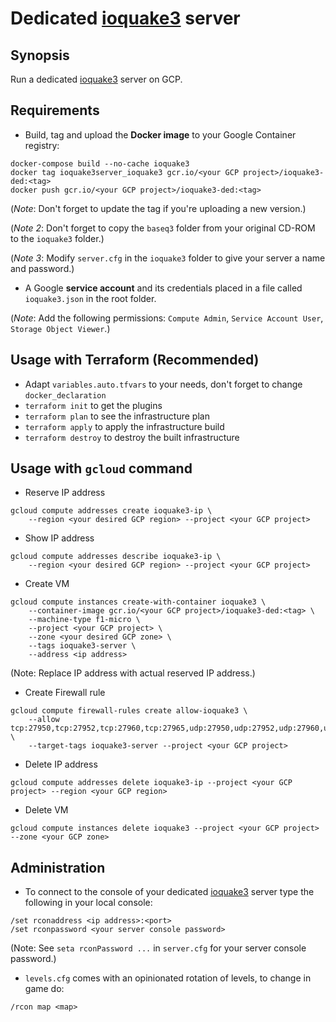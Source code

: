 # Dedicated [ioquake3](https://ioquake3.org/) server

## Synopsis

Run a dedicated [ioquake3](https://ioquake3.org/) server on GCP.

## Requirements

- Build, tag and upload the **Docker image** to your Google Container registry:
```
docker-compose build --no-cache ioquake3
docker tag ioquake3server_ioquake3 gcr.io/<your GCP project>/ioquake3-ded:<tag>
docker push gcr.io/<your GCP project>/ioquake3-ded:<tag>
```
(_Note_: Don't forget to update the tag if you're uploading a new version.)

(_Note 2_: Don't forget to copy the `baseq3` folder from your original CD-ROM to the `ioquake3` folder.)

(_Note 3_: Modify `server.cfg` in the `ioquake3` folder to give your server a name and password.)

- A Google **service account** and its credentials placed in a file called `ioquake3.json` in the root folder.

(_Note_: Add the following permissions: `Compute Admin`, `Service Account User`, `Storage Object Viewer`.)

## Usage with Terraform (Recommended)

- Adapt `variables.auto.tfvars` to your needs, don't forget to change `docker_declaration`
- `terraform init` to get the plugins
- `terraform plan` to see the infrastructure plan
- `terraform apply` to apply the infrastructure build
- `terraform destroy` to destroy the built infrastructure

## Usage with `gcloud` command

- Reserve IP address
```
gcloud compute addresses create ioquake3-ip \
    --region <your desired GCP region> --project <your GCP project>
```

- Show IP address
```
gcloud compute addresses describe ioquake3-ip \
    --region <your desired GCP region> --project <your GCP project>
```

- Create VM
```
gcloud compute instances create-with-container ioquake3 \
    --container-image gcr.io/<your GCP project>/ioquake3-ded:<tag> \
    --machine-type f1-micro \
    --project <your GCP project> \
    --zone <your desired GCP zone> \
    --tags ioquake3-server \
    --address <ip address>
```
(Note: Replace IP address with actual reserved IP address.)

- Create Firewall rule
```
gcloud compute firewall-rules create allow-ioquake3 \
    --allow tcp:27950,tcp:27952,tcp:27960,tcp:27965,udp:27950,udp:27952,udp:27960,udp:27965 \
    --target-tags ioquake3-server --project <your GCP project>
```

- Delete IP address
```
gcloud compute addresses delete ioquake3-ip --project <your GCP project> --region <your GCP region>
```

- Delete VM
```
gcloud compute instances delete ioquake3 --project <your GCP project> --zone <your GCP zone>
```

## Administration

- To connect to the console of your dedicated [ioquake3](https://ioquake3.org/) server type the following in your local console:
```
/set rconaddress <ip address>:<port>
/set rconpassword <your server console password>
```
(Note: See `seta rconPassword ...` in `server.cfg` for your server console password.)

- `levels.cfg` comes with an opinionated rotation of levels, to change in game do:
```
/rcon map <map>
```